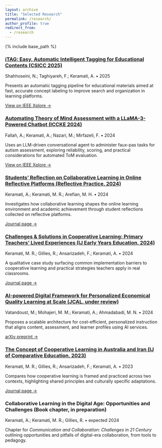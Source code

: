 ```yaml
---
layout: archive
title: "Selected Research"
permalink: /research/
author_profile: true
redirect_from:
  - /research
---
```


{% include base_path %}


<div class="research-list">

  <article class="research-card">
    <div>
      <h3>
        <a href="https://ieeexplore.ieee.org/abstract/document/10967458" target="_blank" rel="noopener">
          iTAG: Easy, Automatic Intelligent Tagging for Educational Contents (CSICC 2025)
        </a>
      </h3>
      <div class="research-meta">Shahhoseini, N.; Taghiyareh, F.; Keramati, A. • 2025</div>
      <p>
        Presents an automatic tagging pipeline for educational materials aimed at fast, accurate concept labeling to
        improve search and organization in learning platforms.
      </p>
      <div class="research-actions">
        <a href="https://ieeexplore.ieee.org/abstract/document/10967458" target="_blank" rel="noopener">View on IEEE Xplore →</a>
      </div>
    </div>
  </article>

  <article class="research-card">
    <div>
      <h3>
        <a href="https://ieeexplore.ieee.org/document/10874775" target="_blank" rel="noopener">
          Automating Theory of Mind Assessment with a LLaMA-3-Powered Chatbot (ICCKE 2024)
        </a>
      </h3>
      <div class="research-meta">Fallah, A.; Keramati, A.; Nazari, M.; Mirfazeli, F. • 2024</div>
      <p>
        Uses an LLM-driven conversational agent to administer faux-pas tasks for autism assessment, exploring reliability,
        scoring, and practical considerations for automated ToM evaluation.
      </p>
      <div class="research-actions">
        <a href="https://ieeexplore.ieee.org/document/10874775" target="_blank" rel="noopener">View on IEEE Xplore →</a>
      </div>
    </div>
  </article>

  <article class="research-card">
    <div>
      <h3>
        <a href="https://www.tandfonline.com/doi/abs/10.1080/14623943.2024.2305868" target="_blank" rel="noopener">
          Students’ Reflection on Collaborative Learning in Online Reflective Platforms (Reflective Practice, 2024)
        </a>
      </h3>
      <div class="research-meta">Keramati, A.; Keramati, M. R.; Arefian, M. H. • 2024</div>
      <p>
        Investigates how collaborative learning shapes the online learning environment and academic achievement through
        student reflections collected on reflective platforms.
      </p>
      <div class="research-actions">
        <a href="https://www.tandfonline.com/doi/abs/10.1080/14623943.2024.2305868" target="_blank" rel="noopener">Journal page →</a>
      </div>
    </div>
  </article>

  <article class="research-card">
    <div>
      <h3>
        <a href="https://www.tandfonline.com/doi/abs/10.1080/09669760.2024.2406374" target="_blank" rel="noopener">
          Challenges & Solutions in Cooperative Learning: Primary Teachers’ Lived Experiences (IJ Early Years Education, 2024)
        </a>
      </h3>
      <div class="research-meta">Keramati, M. R.; Gillies, R.; Ansarizadeh, F.; Keramati, A. • 2024</div>
      <p>
        A qualitative case study surfacing common implementation barriers to cooperative learning and practical strategies
        teachers apply in real classrooms.
      </p>
      <div class="research-actions">
        <a href="https://www.tandfonline.com/doi/abs/10.1080/09669760.2024.2406374" target="_blank" rel="noopener">Journal page →</a>
      </div>
    </div>
  </article>

  <article class="research-card">
    <div>
      <h3>
        <a href="https://arxiv.org/abs/2412.04483" target="_blank" rel="noopener">
          AI-powered Digital Framework for Personalized Economical Quality Learning at Scale (JCAL, under review)
        </a>
      </h3>
      <div class="research-meta">Vatandoust, M.; Mohajeri, M. M.; Keramati, A.; Ahmadabadi, M. N. • 2024</div>
      <p>
        Proposes a scalable architecture for cost-efficient, personalized instruction that aligns content, assessment, and
        learner profiles using AI services.
      </p>
      <div class="research-actions">
        <a href="https://arxiv.org/abs/2412.04483" target="_blank" rel="noopener">arXiv preprint →</a>
      </div>
    </div>
  </article>

  <article class="research-card">
    <div>
      <h3>
        <a href="https://journal.cesir.ir/article_183132.html" target="_blank" rel="noopener">
          The Concept of Cooperative Learning in Australia and Iran (IJ of Comparative Education, 2023)
        </a>
      </h3>
      <div class="research-meta">Keramati, M. R.; Gillies, R.; Ansarizadeh, F.; Keramati, A. • 2023</div>
      <p>
        Compares how cooperative learning is framed and practiced across two contexts, highlighting shared principles and
        culturally specific adaptations.
      </p>
      <div class="research-actions">
        <a href="https://journal.cesir.ir/article_183132.html" target="_blank" rel="noopener">Journal page →</a>
      </div>
    </div>
  </article>

  <article class="research-card">
    <div>
      <h3>
        Collaborative Learning in the Digital Age: Opportunities and Challenges (Book chapter, in preparation)
      </h3>
      <div class="research-meta">Keramati, A.; Keramati, M. R.; Gillies, R. • expected 2024</div>
      <p>
        Chapter for <em>Communication and Collaboration: Challenges in 21 Century</em> outlining opportunities and
        pitfalls of digital-era collaboration, from tools to pedagogy.
      </p>
    </div>
  </article>

</div>

